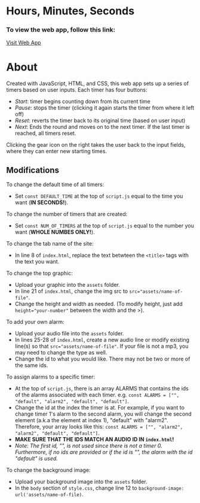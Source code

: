 # Hours, Minutes, Seconds

### To view the web app, follow this link:

[Visit Web App](https://jennzheng12315.github.io/)

# About
Created with JavaScript, HTML, and CSS, this web app sets up a series of timers based on user inputs. Each timer has four buttons:
* _Start_: timer begins counting down from its current time
* _Pause_: stops the timer (clicking it again starts the timer from where it left off) 
* _Reset_: reverts the timer back to its original time (based on user input)
* _Next_: Ends the round and moves on to the next timer. If the last timer is reached, all timers reset.  

Clicking the gear icon on the right takes the user back to the input fields, where they can enter new starting times. 

## Modifications
To change the default time of all timers:
* Set `const DEFAULT_TIME` at the top of `script.js` equal to the time you want (**IN SECONDS!**).

To change the number of timers that are created:
* Set `const NUM_OF_TIMERS` at the top of `script.js` equal to the number you want (**WHOLE NUMBES ONLY!**).

To change the tab name of the site:
* In line 8 of `index.html`, replace the text betwteen the `<title>` tags with the text you want. 

To change the top graphic:
* Upload your graphic into the `assets` folder. 
* In line 21 of `index.html`, change the img src to `src="assets/name-of-file"`.
* Change the height and width as needed. (To modify height, just add `height="your-number"` between the width and the >).

To add your own alarm:
* Upload your audio file into the `assets` folder.
* In lines 25-28 of `index.html`, create a new audio line or modify existing line(s) so that `src="assets/name-of-file"`. If your file is not a mp3, you may need to change the type as well. 
* Change the id to what you would like. There may not be two or more of the same ids.

To assign alarms to a specific timer:
* At the top of `script.js`, there is an array ALARMS that contains the ids of the alarms associated with each timer. e.g. `const ALARMS = ["", "default", "alarm2", "default", "default"]`.
* Change the id at the index the timer is at. For example, if you want to change timer 1's alarm to the second alarm, you will change the second element (a.k.a the element at index 1), "default" with "alarm2". Therefore, your array looks like this:  `const ALARMS = ["", "alarm2", "alarm2", "default", "default"]`.
* **MAKE SURE THAT THE IDS MATCH AN AUDIO ID IN `index.html`!**
* _Note: The first id, "", is not used since there is not a timer 0. Furthermore, if no ids are provided or if the id is "", the alarm with the id "default" is used._ 

To change the background image:
* Upload your background image into the `assets` folder.
* In the `body` section of `style.css`, change line 12 to `background-image: url('assets/name-of-file)`.
